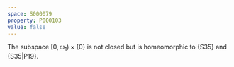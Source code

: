 ```yaml
---
space: S000079
property: P000103
value: false
---
```


The subspace $[0,\omega_1)\times\{0\}$ is not closed but is homeomorphic to
{S35} and {S35|P19}.

